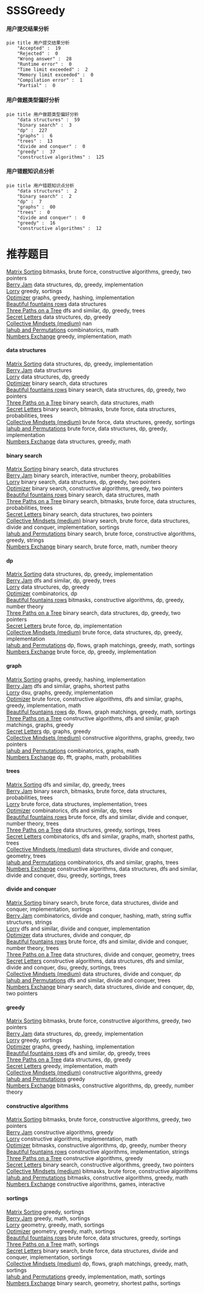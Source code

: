 # SSSGreedy
<!-- tabs:start -->
#### **用户提交结果分析**

```mermaid
pie title 用户提交结果分析
    "Accepted" :  19
    "Rejected" :  0
    "Wrong answer" :  28
    "Runtime error" :  0
    "Time limit exceeded" :  2
    "Memory limit exceeded" :  0
    "Compilation error" :  1
    "Partial" :  0
```
#### **用户做题类型偏好分析**

```mermaid
pie title 用户做题类型偏好分析
    "data structures" :  59
    "binary search" :  3
    "dp" :  227
    "graphs" :  6
    "trees" :  13
    "divide and conquer" :  0
    "greedy" :  37
    "constructive algorithms" :  125
```
#### **用户错题知识点分析**

```mermaid
pie title 用户错题知识点分析
    "data structures" :  2
    "binary search" :  2
    "dp" :  7
    "graphs" :  00
    "trees" :  0
    "divide and conquer" :  0
    "greedy" :  16
    "constructive algorithms" :  12
```
<!-- tabs:end -->
# 推荐题目
[Matrix Sorting](http://codeforces.com/problemset/problem/1500/C)		bitmasks,
                        brute force,
                        constructive algorithms,
                        greedy,
                        two pointers		  
[Berry Jam](http://codeforces.com/problemset/problem/1278/C)		data structures,
                        dp,
                        greedy,
                        implementation		  
[Lorry](http://codeforces.com/problemset/problem/3/B)		greedy,
                        sortings		  
[Optimizer](http://codeforces.com/problemset/problem/1156/G)		graphs,
                        greedy,
                        hashing,
                        implementation		  
[Beautiful fountains rows](http://codeforces.com/problemset/problem/799/F)		data structures		  
[Three Paths on a Tree](http://codeforces.com/problemset/problem/1294/F)		dfs and similar,
                        dp,
                        greedy,
                        trees		  
[Secret Letters](http://codeforces.com/problemset/problem/1120/F)		data structures,
                        dp,
                        greedy		  
[Collective Mindsets (medium)](http://codeforces.com/problemset/problem/690/A2)		nan		  
[Iahub and Permutations](https://codeforces.com/contest/341/problem/C)		combinatorics,
                        math		  
[Numbers Exchange](http://codeforces.com/problemset/problem/746/E)		greedy,
                        implementation,
                        math		  
<!-- tabs:start -->
#### **data structures**
[Matrix Sorting](http://codeforces.com/problemset/problem/1278/C)		data structures,
                        dp,
                        greedy,
                        implementation		  
[Berry Jam](http://codeforces.com/problemset/problem/799/F)		data structures		  
[Lorry](http://codeforces.com/problemset/problem/1120/F)		data structures,
                        dp,
                        greedy		  
[Optimizer](http://codeforces.com/problemset/problem/576/E)		binary search,
                        data structures		  
[Beautiful fountains rows](http://codeforces.com/problemset/problem/1492/C)		binary search,
                        data structures,
                        dp,
                        greedy,
                        two pointers		  
[Three Paths on a Tree](http://codeforces.com/problemset/problem/1490/G)		binary search,
                        data structures,
                        math		  
[Secret Letters](http://codeforces.com/problemset/problem/1479/D)		binary search,
                        bitmasks,
                        brute force,
                        data structures,
                        probabilities,
                        trees		  
[Collective Mindsets (medium)](http://codeforces.com/problemset/problem/1497/A)		brute force,
                        data structures,
                        greedy,
                        sortings		  
[Iahub and Permutations](http://codeforces.com/problemset/problem/1491/C)		brute force,
                        data structures,
                        dp,
                        greedy,
                        implementation		  
[Numbers Exchange](http://codeforces.com/problemset/problem/1492/B)		data structures,
                        greedy,
                        math		  
#### **binary search**
[Matrix Sorting](http://codeforces.com/problemset/problem/576/E)		binary search,
                        data structures		  
[Berry Jam](http://codeforces.com/problemset/problem/1114/E)		binary search,
                        interactive,
                        number theory,
                        probabilities		  
[Lorry](http://codeforces.com/problemset/problem/1492/C)		binary search,
                        data structures,
                        dp,
                        greedy,
                        two pointers		  
[Optimizer](http://codeforces.com/problemset/problem/1463/D)		binary search,
                        constructive algorithms,
                        greedy,
                        two pointers		  
[Beautiful fountains rows](http://codeforces.com/problemset/problem/1490/G)		binary search,
                        data structures,
                        math		  
[Three Paths on a Tree](http://codeforces.com/problemset/problem/1479/D)		binary search,
                        bitmasks,
                        brute force,
                        data structures,
                        probabilities,
                        trees		  
[Secret Letters](http://codeforces.com/problemset/problem/1436/E)		binary search,
                        data structures,
                        two pointers		  
[Collective Mindsets (medium)](http://codeforces.com/problemset/problem/1461/D)		binary search,
                        brute force,
                        data structures,
                        divide and conquer,
                        implementation,
                        sortings		  
[Iahub and Permutations](http://codeforces.com/problemset/problem/1493/C)		binary search,
                        brute force,
                        constructive algorithms,
                        greedy,
                        strings		  
[Numbers Exchange](http://codeforces.com/problemset/problem/1487/D)		binary search,
                        brute force,
                        math,
                        number theory		  
#### **dp**
[Matrix Sorting](http://codeforces.com/problemset/problem/1278/C)		data structures,
                        dp,
                        greedy,
                        implementation		  
[Berry Jam](http://codeforces.com/problemset/problem/1294/F)		dfs and similar,
                        dp,
                        greedy,
                        trees		  
[Lorry](http://codeforces.com/problemset/problem/1120/F)		data structures,
                        dp,
                        greedy		  
[Optimizer](http://codeforces.com/problemset/problem/840/C)		combinatorics,
                        dp		  
[Beautiful fountains rows](http://codeforces.com/problemset/problem/1225/G)		bitmasks,
                        constructive algorithms,
                        dp,
                        greedy,
                        number theory		  
[Three Paths on a Tree](http://codeforces.com/problemset/problem/1492/C)		binary search,
                        data structures,
                        dp,
                        greedy,
                        two pointers		  
[Secret Letters](https://codeforces.com/contest/1457/problem/C)		brute force,
                        dp,
                        implementation		  
[Collective Mindsets (medium)](http://codeforces.com/problemset/problem/1491/C)		brute force,
                        data structures,
                        dp,
                        greedy,
                        implementation		  
[Iahub and Permutations](http://codeforces.com/problemset/problem/1437/C)		dp,
                        flows,
                        graph matchings,
                        greedy,
                        math,
                        sortings		  
[Numbers Exchange](http://codeforces.com/problemset/problem/1499/B)		brute force,
                        dp,
                        greedy,
                        implementation		  
#### **graph**
[Matrix Sorting](http://codeforces.com/problemset/problem/1156/G)		graphs,
                        greedy,
                        hashing,
                        implementation		  
[Berry Jam](http://codeforces.com/problemset/problem/821/D)		dfs and similar,
                        graphs,
                        shortest paths		  
[Lorry](http://codeforces.com/problemset/problem/723/F)		dsu,
                        graphs,
                        greedy,
                        implementation		  
[Optimizer](http://codeforces.com/problemset/problem/1487/C)		brute force,
                        constructive algorithms,
                        dfs and similar,
                        graphs,
                        greedy,
                        implementation,
                        math		  
[Beautiful fountains rows](http://codeforces.com/problemset/problem/1437/C)		dp,
                        flows,
                        graph matchings,
                        greedy,
                        math,
                        sortings		  
[Three Paths on a Tree](http://codeforces.com/problemset/problem/1470/D)		constructive algorithms,
                        dfs and similar,
                        graph matchings,
                        graphs,
                        greedy		  
[Secret Letters](http://codeforces.com/problemset/problem/1476/C)		dp,
                        graphs,
                        greedy		  
[Collective Mindsets (medium)](http://codeforces.com/problemset/problem/1304/D)		constructive algorithms,
                        graphs,
                        greedy,
                        two pointers		  
[Iahub and Permutations](http://codeforces.com/problemset/problem/1475/C)		combinatorics,
                        graphs,
                        math		  
[Numbers Exchange](http://codeforces.com/problemset/problem/553/E)		dp,
                        fft,
                        graphs,
                        math,
                        probabilities		  
#### **trees**
[Matrix Sorting](http://codeforces.com/problemset/problem/1294/F)		dfs and similar,
                        dp,
                        greedy,
                        trees		  
[Berry Jam](http://codeforces.com/problemset/problem/1479/D)		binary search,
                        bitmasks,
                        brute force,
                        data structures,
                        probabilities,
                        trees		  
[Lorry](http://codeforces.com/problemset/problem/1511/C)		brute force,
                        data structures,
                        implementation,
                        trees		  
[Optimizer](http://codeforces.com/problemset/problem/1499/F)		combinatorics,
                        dfs and similar,
                        dp,
                        trees		  
[Beautiful fountains rows](http://codeforces.com/problemset/problem/1491/E)		brute force,
                        dfs and similar,
                        divide and conquer,
                        number theory,
                        trees		  
[Three Paths on a Tree](http://codeforces.com/problemset/problem/1466/D)		data structures,
                        greedy,
                        sortings,
                        trees		  
[Secret Letters](http://codeforces.com/problemset/problem/1495/D)		combinatorics,
                        dfs and similar,
                        graphs,
                        math,
                        shortest paths,
                        trees		  
[Collective Mindsets (medium)](http://codeforces.com/problemset/problem/1303/G)		data structures,
                        divide and conquer,
                        geometry,
                        trees		  
[Iahub and Permutations](http://codeforces.com/problemset/problem/1454/E)		combinatorics,
                        dfs and similar,
                        graphs,
                        trees		  
[Numbers Exchange](http://codeforces.com/problemset/problem/1494/D)		constructive algorithms,
                        data structures,
                        dfs and similar,
                        divide and conquer,
                        dsu,
                        greedy,
                        sortings,
                        trees		  
#### **divide and conquer**
[Matrix Sorting](http://codeforces.com/problemset/problem/1461/D)		binary search,
                        brute force,
                        data structures,
                        divide and conquer,
                        implementation,
                        sortings		  
[Berry Jam](http://codeforces.com/problemset/problem/1466/G)		combinatorics,
                        divide and conquer,
                        hashing,
                        math,
                        string suffix structures,
                        strings		  
[Lorry](http://codeforces.com/problemset/problem/1490/D)		dfs and similar,
                        divide and conquer,
                        implementation		  
[Optimizer](https://codeforces.com/contest/1483/problem/C)		data structures,
                        divide and conquer,
                        dp		  
[Beautiful fountains rows](http://codeforces.com/problemset/problem/1491/E)		brute force,
                        dfs and similar,
                        divide and conquer,
                        number theory,
                        trees		  
[Three Paths on a Tree](http://codeforces.com/problemset/problem/1303/G)		data structures,
                        divide and conquer,
                        geometry,
                        trees		  
[Secret Letters](http://codeforces.com/problemset/problem/1494/D)		constructive algorithms,
                        data structures,
                        dfs and similar,
                        divide and conquer,
                        dsu,
                        greedy,
                        sortings,
                        trees		  
[Collective Mindsets (medium)](http://codeforces.com/problemset/problem/1482/E)		data structures,
                        divide and conquer,
                        dp		  
[Iahub and Permutations](http://codeforces.com/problemset/problem/566/C)		dfs and similar,
                        divide and conquer,
                        trees		  
[Numbers Exchange](http://codeforces.com/problemset/problem/1428/F)		binary search,
                        data structures,
                        divide and conquer,
                        dp,
                        two pointers		  
#### **greedy**
[Matrix Sorting](http://codeforces.com/problemset/problem/1500/C)		bitmasks,
                        brute force,
                        constructive algorithms,
                        greedy,
                        two pointers		  
[Berry Jam](http://codeforces.com/problemset/problem/1278/C)		data structures,
                        dp,
                        greedy,
                        implementation		  
[Lorry](http://codeforces.com/problemset/problem/3/B)		greedy,
                        sortings		  
[Optimizer](http://codeforces.com/problemset/problem/1156/G)		graphs,
                        greedy,
                        hashing,
                        implementation		  
[Beautiful fountains rows](http://codeforces.com/problemset/problem/1294/F)		dfs and similar,
                        dp,
                        greedy,
                        trees		  
[Three Paths on a Tree](http://codeforces.com/problemset/problem/1120/F)		data structures,
                        dp,
                        greedy		  
[Secret Letters](http://codeforces.com/problemset/problem/746/E)		greedy,
                        implementation,
                        math		  
[Collective Mindsets (medium)](https://codeforces.com/contest/298/problem/D)		constructive algorithms,
                        greedy		  
[Iahub and Permutations](http://codeforces.com/problemset/problem/1082/B)		greedy		  
[Numbers Exchange](http://codeforces.com/problemset/problem/1225/G)		bitmasks,
                        constructive algorithms,
                        dp,
                        greedy,
                        number theory		  
#### **constructive algorithms**
[Matrix Sorting](http://codeforces.com/problemset/problem/1500/C)		bitmasks,
                        brute force,
                        constructive algorithms,
                        greedy,
                        two pointers		  
[Berry Jam](https://codeforces.com/contest/298/problem/D)		constructive algorithms,
                        greedy		  
[Lorry](http://codeforces.com/problemset/problem/11/A)		constructive algorithms,
                        implementation,
                        math		  
[Optimizer](http://codeforces.com/problemset/problem/1225/G)		bitmasks,
                        constructive algorithms,
                        dp,
                        greedy,
                        number theory		  
[Beautiful fountains rows](http://codeforces.com/problemset/problem/923/D)		constructive algorithms,
                        implementation,
                        strings		  
[Three Paths on a Tree](http://codeforces.com/problemset/problem/1493/A)		constructive algorithms,
                        greedy		  
[Secret Letters](http://codeforces.com/problemset/problem/1463/D)		binary search,
                        constructive algorithms,
                        greedy,
                        two pointers		  
[Collective Mindsets (medium)](https://codeforces.com/contest/1456/problem/B)		bitmasks,
                        brute force,
                        constructive algorithms		  
[Iahub and Permutations](http://codeforces.com/problemset/problem/1492/D)		bitmasks,
                        constructive algorithms,
                        greedy,
                        math		  
[Numbers Exchange](https://codeforces.com/contest/1504/problem/D)		constructive algorithms,
                        games,
                        interactive		  
#### **sortings**
[Matrix Sorting](http://codeforces.com/problemset/problem/3/B)		greedy,
                        sortings		  
[Berry Jam](http://codeforces.com/problemset/problem/1417/B)		greedy,
                        math,
                        sortings		  
[Lorry](https://codeforces.com/contest/1496/problem/C)		geometry,
                        greedy,
                        math,
                        sortings		  
[Optimizer](http://codeforces.com/problemset/problem/1495/A)		geometry,
                        greedy,
                        math,
                        sortings		  
[Beautiful fountains rows](http://codeforces.com/problemset/problem/1497/A)		brute force,
                        data structures,
                        greedy,
                        sortings		  
[Three Paths on a Tree](http://codeforces.com/problemset/problem/1427/A)		math,
                        sortings		  
[Secret Letters](http://codeforces.com/problemset/problem/1461/D)		binary search,
                        brute force,
                        data structures,
                        divide and conquer,
                        implementation,
                        sortings		  
[Collective Mindsets (medium)](http://codeforces.com/problemset/problem/1437/C)		dp,
                        flows,
                        graph matchings,
                        greedy,
                        math,
                        sortings		  
[Iahub and Permutations](http://codeforces.com/problemset/problem/1473/A)		greedy,
                        implementation,
                        math,
                        sortings		  
[Numbers Exchange](http://codeforces.com/problemset/problem/1486/B)		binary search,
                        geometry,
                        shortest paths,
                        sortings		  
<!-- tabs:end -->
